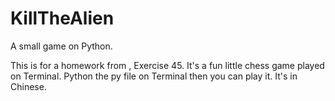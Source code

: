 # KillTheAlien
A small game on Python.

This is for a homework from <Learn Python The Hard Way>, Exercise 45.
It's a fun little chess game played on Terminal.
Python the py file on Terminal then you can play it.
It's in Chinese.
